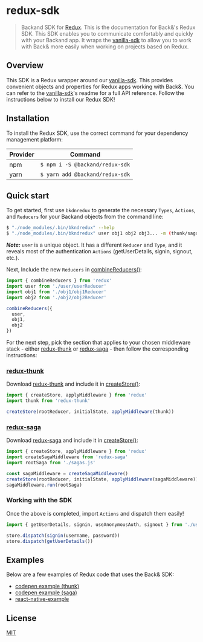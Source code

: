 redux-sdk
===
>  Backand SDK for [Redux](http://redux.js.org/).
This is the documentation for Back&'s Redux SDK. This SDK enables you to communicate comfortably and quickly with your Backand app.
It wraps the [vanilla-sdk](https://github.com/backand/vanilla-sdk) to allow you to work with Back& more easily when working on projects based on Redux.


## Overview
This SDK is a Redux wrapper around our [vanilla-sdk](https://github.com/backand/vanilla-sdk). This provides convenient objects and properties for Redux apps working with Back&. You can refer to the [vanilla-sdk](https://github.com/backand/vanilla-sdk)'s readme for a full API reference. Follow the instructions below to install our Redux SDK!


## Installation
To install the Redux SDK, use the correct command for your dependency management platform:

| Provider | Command |
| -------- | ------- |
| npm | `$ npm i -S @backand/redux-sdk` |
| yarn | `$ yarn add @backand/redux-sdk` |


## Quick start
To get started, first use `bkdnredux` to generate the necessary `Types`, `Actions`, and `Reducers` for your Backand objects from the command line:

```bash
$ "./node_modules/.bin/bkndredux" --help
$ "./node_modules/.bin/bkndredux" user obj1 obj2 obj3... -m (thunk/saga)
```  
***Note:*** `user` is a unique object. It has a different `Reducer` and `Type`, and it reveals most of the authentication `Actions` (getUserDetails, signin, signout, etc.).

Next, Include the new `Reducers` in [combineReducers()](http://redux.js.org/docs/api/combineReducers.html):
```javascript
import { combineReducers } from 'redux'
import user from './user/userReducer'
import obj1 from './obj1/obj1Reducer'
import obj2 from './obj2/obj2Reducer'

combineReducers({
  user,
  obj1,
  obj2
})
```

For the next step, pick the section that applies to your chosen middleware stack - either [redux-thunk](https://github.com/gaearon/redux-thunk) or [redux-saga](https://github.com/redux-saga/redux-saga) - then follow the corresponding instructions:

### [redux-thunk](https://github.com/gaearon/redux-thunk)
Download [redux-thunk](https://github.com/gaearon/redux-thunk) and include it in [createStore()](http://redux.js.org/docs/api/createStore.html):
```javascript
import { createStore, applyMiddleware } from 'redux'
import thunk from 'redux-thunk'

createStore(rootReducer, initialState, applyMiddleware(thunk))
```
### [redux-saga](https://github.com/redux-saga/redux-saga)
Download [redux-saga](https://github.com/redux-saga/redux-saga) and include it in [createStore()](http://redux.js.org/docs/api/createStore.html):

```javascript
import { createStore, applyMiddleware } from 'redux'
import createSagaMiddleware from 'redux-saga'
import rootSaga from './sagas.js'

const sagaMiddleware = createSagaMiddleware()
createStore(rootReducer, initialState, applyMiddleware(sagaMiddleware))
sagaMiddleware.run(rootSaga)
```

### Working with the SDK
Once the above is completed, import `Actions` and dispatch them easily!

```javascript
import { getUserDetails, signin, useAnonymousAuth, signout } from './user/userActions'

store.dispatch(signin(username, password))
store.dispatch(getUserDetails())
```


## Examples
Below are a few examples of Redux code that uses the Back& SDK:
- [codepen example (thunk)](http://codepen.io/backand/pen/VmRajE)
- [codepen example (saga)](http://codepen.io/backand/pen/pRgqyx)
- [react-native-example](https://github.com/backand/react-native-example/tree/sdk)


## License

  [MIT](LICENSE)
